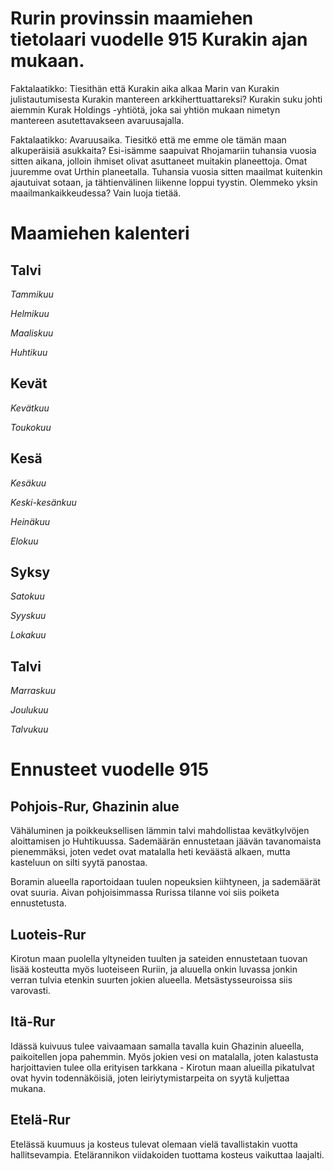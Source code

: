 # Rurin provinssin maamiehen tietolaari vuodelle 915 Kurakin ajan mukaan. 

Faktalaatikko: Tiesithän että Kurakin aika alkaa Marin van Kurakin julistautumisesta Kurakin mantereen arkkiherttuattareksi? Kurakin suku johti aiemmin Kurak Holdings -yhtiötä, joka sai yhtiön mukaan nimetyn mantereen asutettavakseen avaruusajalla.

Faktalaatikko: Avaruusaika. Tiesitkö että me emme ole tämän maan alkuperäisiä asukkaita? Esi-isämme saapuivat Rhojamariin tuhansia vuosia sitten aikana, jolloin ihmiset olivat asuttaneet muitakin planeettoja. Omat juuremme ovat Urthin planeetalla. Tuhansia vuosia sitten maailmat kuitenkin ajautuivat sotaan, ja tähtienvälinen liikenne loppui tyystin. Olemmeko yksin maailmankaikkeudessa? Vain luoja tietää.

# Maamiehen kalenteri

## Talvi

*Tammikuu*

*Helmikuu*

*Maaliskuu*

*Huhtikuu*

## Kevät

*Kevätkuu*

*Toukokuu*

## Kesä

*Kesäkuu*

*Keski-kesänkuu*

*Heinäkuu*

*Elokuu*

## Syksy

*Satokuu*

*Syyskuu*

*Lokakuu*

## Talvi

*Marraskuu*

*Joulukuu*

*Talvukuu*

# Ennusteet vuodelle 915

## Pohjois-Rur, Ghazinin alue

Vähäluminen ja poikkeuksellisen lämmin talvi mahdollistaa kevätkylvöjen aloittamisen jo Huhtikuussa. Sademäärän ennustetaan jäävän tavanomaista pienemmäksi, joten vedet ovat matalalla heti keväästä alkaen, mutta kasteluun on silti syytä panostaa.

Boramin alueella raportoidaan tuulen nopeuksien kiihtyneen, ja sademäärät ovat suuria. Aivan pohjoisimmassa Rurissa tilanne voi siis poiketa ennustetusta.

## Luoteis-Rur

Kirotun maan puolella yltyneiden tuulten ja sateiden ennustetaan tuovan lisää kosteutta myös luoteiseen Ruriin, ja aluuella onkin luvassa jonkin verran tulvia etenkin suurten jokien alueella. Metsästysseuroissa siis varovasti.

## Itä-Rur

Idässä kuivuus tulee vaivaamaan samalla tavalla kuin Ghazinin alueella, paikoitellen jopa pahemmin. Myös jokien vesi on matalalla, joten kalastusta harjoittavien tulee olla erityisen tarkkana - Kirotun maan alueilla pikatulvat ovat hyvin todennäköisiä, joten leiriytymistarpeita on syytä kuljettaa mukana.

## Etelä-Rur

Etelässä kuumuus ja kosteus tulevat olemaan vielä tavallistakin vuotta hallitsevampia. Etelärannikon viidakoiden tuottama kosteus vaikuttaa laajalti.